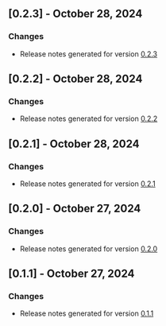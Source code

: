 ## [0.2.3] - October 28, 2024

### Changes
- Release notes generated for version [0.2.3](.release-notes/0.2.3/release.md)

## [0.2.2] - October 28, 2024

### Changes
- Release notes generated for version [0.2.2](.release-notes/0.2.2/release.md)

## [0.2.1] - October 28, 2024

### Changes
- Release notes generated for version [0.2.1](.release-notes/0.2.1/release.md)

## [0.2.0] - October 27, 2024

### Changes
- Release notes generated for version [0.2.0](.release-notes/0.2.0/release.md)

## [0.1.1] - October 27, 2024

### Changes
- Release notes generated for version [0.1.1](.release-notes/0.1.1/release.md)

